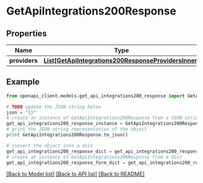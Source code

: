 # GetApiIntegrations200Response


## Properties

Name | Type | Description | Notes
------------ | ------------- | ------------- | -------------
**providers** | [**List[GetApiIntegrations200ResponseProvidersInner]**](GetApiIntegrations200ResponseProvidersInner.md) |  | [optional] 

## Example

```python
from openapi_client.models.get_api_integrations200_response import GetApiIntegrations200Response

# TODO update the JSON string below
json = "{}"
# create an instance of GetApiIntegrations200Response from a JSON string
get_api_integrations200_response_instance = GetApiIntegrations200Response.from_json(json)
# print the JSON string representation of the object
print GetApiIntegrations200Response.to_json()

# convert the object into a dict
get_api_integrations200_response_dict = get_api_integrations200_response_instance.to_dict()
# create an instance of GetApiIntegrations200Response from a dict
get_api_integrations200_response_form_dict = get_api_integrations200_response.from_dict(get_api_integrations200_response_dict)
```
[[Back to Model list]](../README.md#documentation-for-models) [[Back to API list]](../README.md#documentation-for-api-endpoints) [[Back to README]](../README.md)


